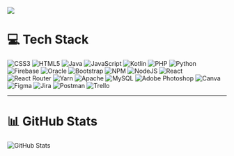 [![](https://visitcount.itsvg.in/api?id=Kitinun&icon=0&color=0)](https://visitcount.itsvg.in)
# 💻 Tech Stack
<p>
    <img src="https://img.shields.io/badge/css3-%231572B6.svg?style=flat&logo=css3&logoColor=white" alt="CSS3"/>
    <img src="https://img.shields.io/badge/html5-%23E34F26.svg?style=flat&logo=html5&logoColor=white" alt="HTML5"/>
    <img src="https://img.shields.io/badge/java-%23ED8B00.svg?style=flat&logo=java&logoColor=white" alt="Java"/>
    <img src="https://img.shields.io/badge/javascript-%23323330.svg?style=flat&logo=javascript&logoColor=%23F7DF1E" alt="JavaScript"/>
    <img src="https://img.shields.io/badge/kotlin-%230095D5.svg?style=flat&logo=kotlin&logoColor=white" alt="Kotlin"/>
    <img src="https://img.shields.io/badge/php-%23777BB4.svg?style=flat&logo=php&logoColor=white" alt="PHP"/>
    <img src="https://img.shields.io/badge/python-3670A0?style=flat&logo=python&logoColor=ffdd54" alt="Python"/>
    <img src="https://img.shields.io/badge/firebase-%23039BE5.svg?style=flat&logo=firebase" alt="Firebase"/>
    <img src="https://img.shields.io/badge/Oracle-F80000?style=flat&logo=oracle&logoColor=white" alt="Oracle"/>
    <img src="https://img.shields.io/badge/bootstrap-%23563D7C.svg?style=flat&logo=bootstrap&logoColor=white" alt="Bootstrap"/>
    <img src="https://img.shields.io/badge/NPM-%23000000.svg?style=flat&logo=npm&logoColor=white" alt="NPM"/>
    <img src="https://img.shields.io/badge/node.js-6DA55F?style=flat&logo=node.js&logoColor=white" alt="NodeJS"/>
    <img src="https://img.shields.io/badge/react-%2320232a.svg?style=flat&logo=react&logoColor=%2361DAFB" alt="React"/>
    <img src="https://img.shields.io/badge/React_Router-CA4245?style=flat&logo=react-router&logoColor=white" alt="React Router"/>
    <img src="https://img.shields.io/badge/yarn-%232C8EBB.svg?style=flat&logo=yarn&logoColor=white" alt="Yarn"/>
    <img src="https://img.shields.io/badge/apache-%23D42029.svg?style=flat&logo=apache&logoColor=white" alt="Apache"/>
    <img src="https://img.shields.io/badge/mysql-%2300f.svg?style=flat&logo=mysql&logoColor=white" alt="MySQL"/>
    <img src="https://img.shields.io/badge/adobephotoshop-%2331A8FF.svg?style=flat&logo=adobephotoshop&logoColor=white" alt="Adobe Photoshop"/>
    <img src="https://img.shields.io/badge/Canva-%2300C4CC.svg?style=flat&logo=Canva&logoColor=white" alt="Canva"/>
    <img src="https://img.shields.io/badge/figma-%23F24E1E.svg?style=flat&logo=figma&logoColor=white" alt="Figma"/>
    <img src="https://img.shields.io/badge/jira-%230A0FFF.svg?style=flat&logo=jira&logoColor=white" alt="Jira"/>
    <img src="https://img.shields.io/badge/Postman-FF6C37?style=flat&logo=postman&logoColor=white" alt="Postman"/>
    <img src="https://img.shields.io/badge/Trello-%23026AA7.svg?style=flat&logo=Trello&logoColor=white" alt="Trello"/>
</p>

---

# 📊 GitHub Stats
<p>
    <img src="https://github-readme-streak-stats.herokuapp.com/?user=Kitinun&theme=gotham&hide_border=true" alt="GitHub Stats"/>
</p>
